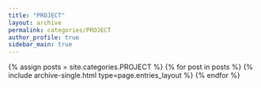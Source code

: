 ```yaml
---
title: "PROJECT"
layout: archive
permalink: categories/PROJECT
author_profile: true
sidebar_main: true
---
```



{% assign posts = site.categories.PROJECT %}
{% for post in posts %} 
  {% include archive-single.html type=page.entries_layout %} 
{% endfor %}
